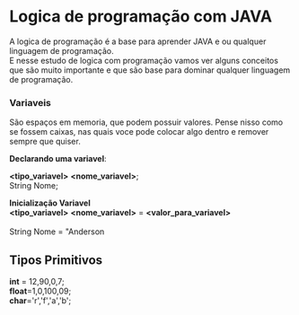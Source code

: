 # Logica de programação com JAVA

A logica de programação é a base para aprender JAVA e ou qualquer linguagem de programação.<br>
E nesse estudo de logica com programação vamos ver alguns conceitos que são muito importante e que são base para dominar qualquer linguagem de programação.

### Variaveis 

São espaços em memoria, que podem possuir valores. Pense nisso como se fossem caixas, nas quais voce pode colocar
algo dentro e remover sempre que quiser.<br>

**Declarando uma variavel**:

**<tipo_variavel>** **<nome_variavel>**;
<br>
String Nome;

**Inicialização Variavel**<br>
**<tipo_variavel>** **<nome_variavel>** = **<valor_para_variavel>** <br><br>
String  Nome = "Anderson

## Tipos Primitivos

**int** = 12,90,0,7;<br>
**float**=1,0,100,09;<br>
**char**='r','f','a','b';<br>

